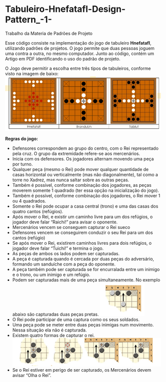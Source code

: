 # Tabuleiro-Hnefatafl-Design-Pattern_-1-
Trabalho da Materia de Padrões de Projeto

Esse código consiste na implementação do jogo de tabuleiro **Hnefatafl**, utilizando padrões de projetos. O jogo permite que duas pessoas joguem uma contra a outra, no mesmo computador.
Junto ao código, contém um Artigo em PDF identificando o uso do padrão de projeto.

O Jogo deve permitir a escolha entre três tipos de tabuleiros, conforme visto na imagem de baixo:
![Screenshot](tabuleiros.png)

**Regras do jogo:**  
* Defensores correspondem ao grupo do centro, com o Rei representado pela cruz. O grupo da extremidade refere-se aos mercenários.
* Inicia com os defensores. Os jogadores alternam movendo uma peça por turno.
* Qualquer peça (mesmo o Rei) pode mover qualquer quantidade de casas horizontal ou verticalmente (mas não diagonalmente), tal como a torre no Xadrez, mas nunca saltar sobre as outras peças.
* Também é possível, conforme combinação dos jogadores, as peças moverem somente 1 quadrado (ter essa opção na inicialização do jogo).
* Também é possível, conforme combinação dos jogadores, o Rei mover 1 ou 4 quadrados.
* Somente o Rei pode ocupar a casa central (trono) e uma das casas dos quatro cantos (refúgios).
* Após mover o Rei, e existir um caminho livre para um dos refúgios, o jogador deve falar “Raichi!” para avisar o oponente.
* Mercenários vencem se conseguem capturar o Rei sueco
* Defensores vencem se conseguirem conduzir o seu Rei para um dos cantos (refúgio)
* Se após mover o Rei, existirem caminhos livres para dois refúgios, o jogador deve falar “Tuichi!” e termina o jogo. 
* As peças de ambos os lados podem ser capturadas.
* A peça é capturada quando é cercada por duas peças do adversário, formando um sanduíche com a peça do oponente.
* A peça também pode ser capturada se for encurralada entre um inimigo e o trono, ou um inimigo e um refúgio.
* Podem ser capturadas mais de uma peça simultaneamente. No exemplo abaixo são capturadas duas peças pretas.
![Screenshot](mov1.png)
* O Rei pode participar de uma captura como os seus soldados.
* Uma peça pode se meter entre duas peças inimigas num movimento. Nessa situação ela não é capturada.
* Existem quatro formas de capturar o rei.
![Screenshot](mov2.png)
* Se o Rei estiver em perigo de ser capturado, os Mercenários devem avisar “Olha o Rei”. 

